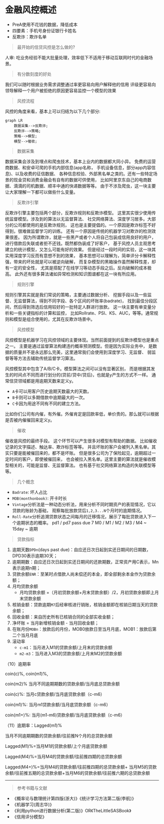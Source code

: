 # 金融风控概述

- PreA使用不花钱的数据，降低成本
- 四要素：手机号身份证银行卡姓名
- 反欺诈：欺诈名单

> 最开始的信贷风控是怎么做的?

人审: 吃业务经验不能大批量处理，效率低下不适用于移动互联网时代的金融场景。

> 有分数刻度的好处

我们可以随时根据业务需求调整通过率更容易向用户解释他的信用
评级更容易向领导解释一个用户被拒绝的原因更容易监控一个模型的效果

> 风控流程

风控的角度来看，基本上可以归结为以下几个部分:

```mermaid
graph LR
    数据采集-->反欺诈;
    反欺诈-->策略;
    策略-->模型;
    模型-->催收;
```

> 数据采集

数据采集会涉及到埋点和爬虫技术，基本上业内的数据都大同小异。
免费的运营商数据、和安卓可爬的手机内部信息(app名称，
手机设备信息，部分app内容信息)、以及收费的征信数据、
各种信息校验、外部黑名单之类的。还有一些特定场景的现金贷和消费金融会有自有的数据可供使用，
比如阿里京东自己的电商数据、滴滴的司机数据、顺丰中通的快递数据等等。
由于不涉及爬虫，这一块主要让大家理解一下都可以做些什么变量。

> 反欺诈引擎

反欺诈引擎主要包括两个部分，反欺诈规则和反欺诈模型。
这里其实很少使用传统监督模型。涉及到的算法以无监督算法、
社交网络算法、深度学习居多。大部分的公司都使用的是反欺诈规则，
这也是主要提倡的。一个原因是欺诈标签不好得到，很难做监督学习的训练。
还有一个原因是传统的机器学习对欺诈的检测效果很差。
因为所谓欺诈，就是一些黑产或者个人将自己包装成信用良好的用户，
进行借款后失联或者拒不还钱。既然都伪装成了好客户，
基于风控人员主观思考建立的统计模型，又怎么可能有好的效果。
但是经过一段时间的实验，这一块其实用深度学习反而有意想不到的效果，
基本思想可以理解为，简单评分卡解释性强，带来的坏处就是可以被逆向破解，
而复杂模型的黑箱操作虽然解释性差，却有一定的安全性，
尤其是搭配了在线学习等动态手段之后。反向破解的成本极高。
此外还有很多算法诸如异常检测和知识图谱都在这一块有所应用。

> 规则引擎

规则引擎其实就是我们常说的策略，主要通过数据分析、
挖掘手段以及一些监督、无监督算法，得到不同字段、各个区间的坏账率(badrate)，
找到最佳分段区间，然后得到筛选后信用较好的一批特定人群进行放款。
这一块主要有单变量分析和一些关键指标的计算和监控，
比如Rollrate、PSI、KS、AUC，等等。通常规则和模型是组合使用的，尤其在反欺诈场景中。

> 风控模型

风控模型是机器学习在风控领域的主要体现。当然前面提到的反欺诈模型也是重点之一。
主要是通过监督算法构建违约概率预测模型。但是因为实际业务中，
是数据的质量并不是永远那么完美，这里通常我们会使用到深度学习、无监督、
弱监督等等方法去辅助传统监督学习算法。

风控模型其中包含了A/B/C卡。模型算法之间可以没有显著区别，
而是根据其发生的时间点不同而进行划分的(贷前/贷中/贷后)，也就是y产生的方式不一样。
通常信贷领域都是用逾期天数来定义y。

- `A`卡可以用客户历史逾期天数最大的天数。
- `B`卡则可以多期借款中逾期最大的一次。
- `C`卡因为用途不同有不同的建立方法。

比如你们公司有内催，有外催。外催肯定是回款率低，单价贵的。那么就可以根据是否被内催催回来定义y。

> 催收

催收是风控的最终手段。
这个环节可以产生很多对模型有帮助的数据。
比如催收记录的文字描述、触达率、欺诈标签等等。
并且坏账的客户会被列入黑名单。其实只要是能被催回来的，都不是坏账。
但是很多公司为了保险起见，逾期超过一定时间的客户，即使被催回来，
也会被拉入黑名单。这里主要的算法就是催收模型相关的，可能是监督、无监督算法。
也有基于社交网络算法构造的失联模型等等。

> 几个概念

- `Badrate`: 坏人占比
- `MOB(monthonbook)`: 开卡时长
- `Vintage`分析法是一种动态分析法，用来分析不同时期资产的表现情况，它以贷款的账龄为基础，
观察每批放款贷后`1,2,3...N`个月时的逾期情况。
- `Roll-Rate`分析追溯贷款状态之间每月的迁移情况，展示了每批贷款进入下一个逾期状态的概率。
pd1 / pd7 pass due 7
M0 / M1 / M2 / M3 / M4 ~ 15day ~ 逾期


> 贷款指标

1. 逾期天数`DPDn`(days past due)：自应还日次日起到实还日期间的日期数，DPD30表示逾期30天；
2. 逾期期数：自应还日次日起到实还日期间的还款期数，正常资产用C表示，Mn表示逾期n期；
3. 贷款余额`ENR`：至某时点借款人尚未偿还的本金，即全部剩余本金作为贷款余额；
4. 月均贷款余额
    - 月均贷款余额 =（月初贷款余额+月末贷款余额）/2，月初贷款余额即上月末贷款余额
5. 核销金额：贷款逾期`M7`后经审核进行销账，核销金额即在核销日期当天的贷款余额；
6. 回收金额：来自历史所有已核销合同的全部实收金额；
7. 净坏账 = 当月新增核销金额 - 当月回收金额；
8. 在账月份`MOBn`：放款后的月份，MOB0放款日至当月月底，MOB1：放款后第二个当月月底
9. 滚动率
    - `c-m1`：当月进入M1的贷款余额/上月末的贷款余额
    - `m2-m3`：当月进入M3的贷款余额/上月末M2的贷款余额

（10）逾期率

coin(c)%, coin(m1)%,

coin(m2)% 当月不同逾期期数的贷款余额/当月底总贷款余额

coin(c)%: 当月c贷款余额/当月底贷款余额（c-m6）

coin(m1)%: 当月m1贷款余额/当月底贷款余额（c-m6）

coin(m1+)%: 当月(m1-m6)贷款余额/当月底贷款余额（c-m6）

（11）逾期率：Lagged(m1)%

当月不同逾期期数的贷款余额/往前推N个月的总贷款余额

Lagged(M1)%=当月M1的贷款余额/上个月底贷款余额

Lagged(M4)%=当月M4的贷款余额/往前推四期的总贷款余额

Lagged(M4+)%=当月M4的贷款余额/往前推四期的总贷款余额+
当月M5的贷款余额/往前推五期的总贷款余额+当月M6的贷款余额/往前推六期的总贷款余额

---

> 参考书籍与文献

- 《概率论与数理统计第四版(浙大)》《统计学习方法第二版(李航)》
- 《机器学习(周志华)》
- 《利用python进行数据分析(第二版)》OR《TheLittleSASBook》
- 《信用评分模型》
